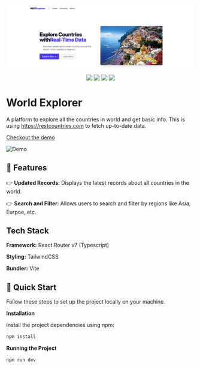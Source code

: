 ![Title](images/title.png)

<div align="center">
  <img src="https://img.shields.io/badge/-Typescript-007acc?style=for-the-badge&labelColor=black&logo=typescript&logoColor=007acc" />
  <img src="https://img.shields.io/badge/reactrouter-%23000000?style=for-the-badge&logo=reactrouter&labelColor=%23000&color=%23CA4245" />
  <img src="https://img.shields.io/badge/tailwindcss-%23000?style=for-the-badge&logo=tailwindcss&labelColor=%23000&color=%2306B6D4" />
  <img src="https://img.shields.io/badge/vite-%23646CFF?style=for-the-badge&logo=vite&labelColor=%23000&color=%23646CFF" />
</div>

# World Explorer

A platform to explore all the countries in world and get basic info. This is using https://restcountries.com to fetch up-to-date data.


[Checkout the demo](https://world-explorer-one.vercel.app/)


![Demo](images/demo.gif)

## <a name="features">🔋 Features</a>

👉 **Updated Records**: Displays the latest records about all countries in the world.

👉 **Search and Filter**: Allows users to search and filter by regions like Asia, Eurpoe, etc.



## Tech Stack

**Framework:** React Router v7 (Typescript)

**Styling:** TailwindCSS

**Bundler:** Vite

## <a name="quick-start">🤸 Quick Start</a>

Follow these steps to set up the project locally on your machine.


**Installation**

Install the project dependencies using npm:

```bash
npm install
```


**Running the Project**

```bash
npm run dev
```

